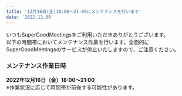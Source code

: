 ```yaml
---
title: '12月16日(金)18:00～21:00にメンテナンスを行います'
date: '2022.12.09'
---
```


いつもSuperGoodMeetingsをご利用いただきありがとうございます。<br>
以下の時間帯においてメンテナンス作業を行います。全面的にSuperGoodMeetingsのサービスが停止いたしますので、ご注意ください。

### メンテナンス作業日時
**2022年12月16日（金）18:00～21:00**<br>
※作業状況に応じて時間帯が前後する可能性があります。
